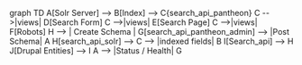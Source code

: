 graph TD
  A[Solr Server] -->
  B[Index] --> C{search_api_pantheon}
  C -->|views| D[Search Form]
  C -->|views| E[Search Page]
  C -->|views| F[Robots]
  H --> | Create Schema | G[search_api_pantheon_admin] --> |Post Schema| A
  H[search_api_solr] --> C --> |indexed fields| B
  I[Search_api] --> H
  J[Drupal Entities] --> I
  A --> |Status / Health| G
